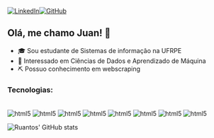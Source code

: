[![LinkedIn](https://img.shields.io/badge/linkedin-%230077B5.svg?style=for-the-badge&logo=linkedin&logoColor=white)](https://www.linkedin.com/in/juan-oliveira-bb529b272/)[![GitHub](https://img.shields.io/badge/github-%23121011.svg?style=for-the-badge&logo=github&logoColor=white)](https://github.com/ruantos)

## Olá, me chamo Juan! 👋
- 🎓 Sou estudante de Sistemas de informação na UFRPE 
- 🤖 Interessado em Ciências de Dados e Aprendizado de Máquina
- ⛏️ Possuo conhecimento em webscraping   

### Tecnologias:
<div style="display: inline_block"><br/>
    <img align="center" alt="html5" src="https://img.shields.io/badge/Python-3776AB?style=for-the-badge&logo=python&logoColor=white"/>
    <img align="center" alt="html5" src="https://img.shields.io/badge/jupyter-%23FA0F00.svg?style=for-the-badge&logo=jupyter&logoColor=white"/>
    <img align="center" alt="html5" src="https://img.shields.io/badge/mysql-4479A1.svg?style=for-the-badge&logo=mysql&logoColor=white"/>
    <img align="center" alt="html5" src="https://img.shields.io/badge/NeoVim-%2357A143.svg?&style=for-the-badge&logo=neovim&logoColor=white"/>
    <img align="center" alt="html5" src="https://img.shields.io/badge/pandas-%23150458.svg?style=for-the-badge&logo=pandas&logoColor=white"/>
    <img align="center" alt="html5" src="https://img.shields.io/badge/numpy-%23013243.svg?style=for-the-badge&logo=numpy&logoColor=white"/>
    <img align="center" alt="html5" src="https://img.shields.io/badge/Matplotlib-%23ffffff.svg?style=for-the-badge&logo=Matplotlib&logoColor=black"/>
    <img align="center" alt="html5" src="https://img.shields.io/badge/scikit--learn-%23F7931E.svg?style=for-the-badge&logo=scikit-learn&logoColor=white"/>
</div>

![Ruantos' GitHub stats](https://github-readme-stats.vercel.app/api?username=ruantos&show_icons=true&bg_color=00000000)
